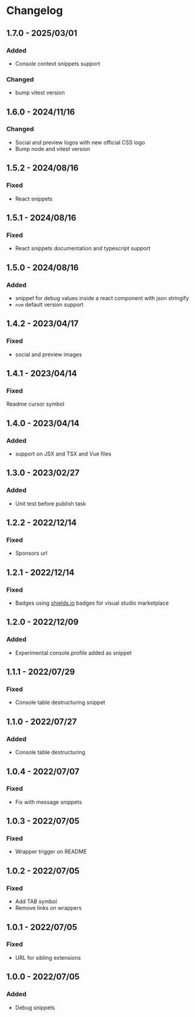 # Changelog

<!-- http://keepachangelog.com/en/1.0.0/
Added       for new features.
Changed     for changes in existing functionality.
Deprecated  for once-stable features removed in upcoming releases.
Removed     for deprecated features removed in this release.
Fixed       for any bug fixes.
Security    to invite users to upgrade in case of vulnerabilities.
-->

## 1.7.0 - 2025/03/01

### Added

- Console context snippets support

### Changed

- bump vitest version

## 1.6.0 - 2024/11/16

### Changed

- Social and preview logos with new official CSS logo
- Bump node and vitest version

## 1.5.2 - 2024/08/16

### Fixed

- React snippets

## 1.5.1 - 2024/08/16

### Fixed

- React snippets documentation and typescript support

## 1.5.0 - 2024/08/16

### Added

- snippet for debug values inside a react component with json stringify
- `nvm` default version support

## 1.4.2 - 2023/04/17

### Fixed

- social and preview images

## 1.4.1 - 2023/04/14

### Fixed

Readme cursor symbol

## 1.4.0 - 2023/04/14

### Added

- support on JSX and TSX and Vue files

## 1.3.0 - 2023/02/27

### Added

- Unit test before publish task

## 1.2.2 - 2022/12/14

### Fixed

- Sponsors url

## 1.2.1 - 2022/12/14

### Fixed

- Badges using [shields.io](https://shields.io/) badges for visual studio marketplace

## 1.2.0 - 2022/12/09

### Added

- Experimental console.profile added as snippet

## 1.1.1 - 2022/07/29

### Fixed

- Console table destructuring snippet

## 1.1.0 - 2022/07/27

### Added

- Console table destructuring

## 1.0.4 - 2022/07/07

### Fixed

- Fix with message snippets

## 1.0.3 - 2022/07/05

### Fixed

- Wrapper trigger on README

## 1.0.2 - 2022/07/05

### Fixed

- Add TAB symbol
- Remove links on wrappers

## 1.0.1 - 2022/07/05

### Fixed

- URL for sibling extensions

## 1.0.0 - 2022/07/05

### Added

- Debug snippets
